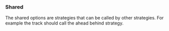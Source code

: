 ### Shared
The shared options are strategies that can be called by other strategies. For example the track should call the ahead behind strategy.